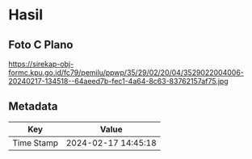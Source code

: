 # Hasil

## Foto C Plano

https://sirekap-obj-formc.kpu.go.id/fc79/pemilu/ppwp/35/29/02/20/04/3529022004006-20240217-134518--64aeed7b-fec1-4a64-8c63-83762157af75.jpg


## Metadata

| Key        | Value               |
| ---------- | ------------------- |
| Time Stamp | 2024-02-17 14:45:18 |



